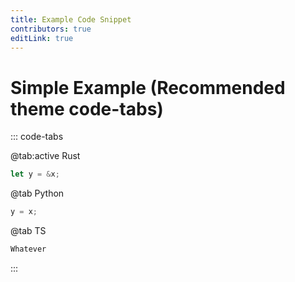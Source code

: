 ```yaml
---
title: Example Code Snippet
contributors: true
editLink: true
---
```


# Simple Example (Recommended theme code-tabs)

::: code-tabs

@tab:active Rust

```rust
let y = &x;
```

@tab Python

```python
y = x;
```

@tab TS

```ts
Whatever
```
:::

